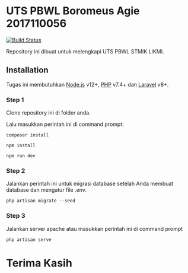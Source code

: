 # UTS PBWL Boromeus Agie 2017110056

[![Build Status](https://travis-ci.org/joemccann/dillinger.svg?branch=master)](https://travis-ci.org/joemccann/dillinger)

Repository ini dibuat untuk melengkapi UTS PBWL STMIK LIKMI.

## Installation

Tugas ini membutuhkan [Node.js](https://nodejs.org/) v12+, [PHP](https://php.net/) v7.4+ dan [Laravel](https://laravel.com) v8+.

### Step 1

Clone repository ini di folder anda.

Lalu masukkan perintah ini di command prompt:
```
composer install
```
```
npm install
```
```
npm run dev
```

### Step 2
Jalankan perintah ini untuk migrasi database setelah Anda membuat database dan mengatur file .env.
```
php artisan migrate --seed
```

### Step 3
Jalankan server apache atau masukkan perintah ini di command prompt
```
php artisan serve
```

# Terima Kasih
